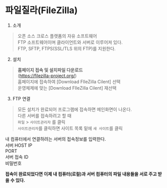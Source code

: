 # 파일질라(FileZilla)

1. 소개
> 오픈 소스 크로스 플랫폼의 자유 소프트웨어  
FTP 소프트웨어이며 클라이언트와 서버로 이루어져 있다.  
FTP, SFTP, FTPS(SSL/TLS 위의 FTP)를 지원한다.  

2. 설치
> __홈페이지 접속 및 설치파일 다운로드__  
(https://filezilla-project.org/)  
홈페이지에 접속하여 [Download FIleZilla Cilent] 선택  
운영체제에 맞는 [Download FIleZilla Cilent] 재선택  


3. FTP 연결
> 모든 설치가 완료되어 프로그램에 접속하면 메인화면이 나온다.  
다른 서버를 접속하려고 할 때  
`파일` > `사이트관리자` 를 클릭  
`사이트관리자`를 클릭하면 사이트 목록 밑에 `새 사이트`를 클릭  

내 컴퓨터에서 연결하려는 서버의 접속정보를 입력한다.  
서버 HOST IP  
PORT  
서버 접속 ID  
비밀번호

**접속이 완료되었다면 이제 내 컴퓨터(로컬)과 서버 컴퓨터의 파일 내용들을 서로 주고 받을 수 있다.**


